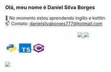### Olá, meu nome é Daniel Silva Borges

 🌱 No momento estou aprendendo inglês e kottlin.                                                                                                                                 
 📫 Contato: danielsilvaborges777@hotmail.com

<div align="center">
  <a href="https://github.com/Zeff777">
  <img height="180em" src="https://github-readme-stats.vercel.app/api?username=Zeff777&show_icons=true&theme=github_dark&include_all_commits=true&count_private=true"/>
   <img height="180em" src="https://github-readme-stats.vercel.app/api/top-langs/?username=Zeff777&layout=compact&langs_count=7&theme=github_dark"/>
</div>

<div style="display: inline_block"><br>
  <img align="center" alt="Rafa-Python" height="30" width="40" src="https://raw.githubusercontent.com/devicons/devicon/master/icons/python/python-original.svg">
  <img align="center" alt="Rafa-Ts" height="30" width="40" src="https://raw.githubusercontent.com/devicons/devicon/master/icons/typescript/typescript-plain.svg">
  <img align="center" alt="Rafa-Csharp" height="30" width="40" src="https://raw.githubusercontent.com/devicons/devicon/master/icons/csharp/csharp-original.svg">

 ## 
  
<div> 
 
  <a href="https://www.linkedin.com/in/daniel-silva-4a8910215/" target="_blank"><img src="https://img.shields.io/badge/-LinkedIn-%230077B5?style=for-the-badge&logo=linkedin&logoColor=white"></a> 
 
 
</div>

